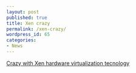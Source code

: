 ```yaml
---
layout: post
published: true
title: Xen crazy
permalink: /xen-crazy/
wordpress_id: 65
categories:
- News
---
```



<a href="http://openskill.info/release/i-xen/">Crazy with Xen hardware virtualization tecnology</a>
